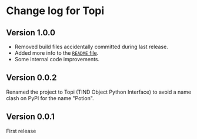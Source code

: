 Change log for Topi
===================

Version 1.0.0
-------------

* Removed build files accidentally committed during last release.
* Added more info to the [`README` file](README.md).
* Some internal code improvements.


Version 0.0.2
-------------

Renamed the project to Topi (TIND Object Python Interface) to avoid a name clash on PyPI for the name "Potion".


Version 0.0.1
-------------

First release
